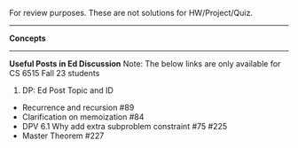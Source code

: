 For review purposes. These are not solutions for HW/Project/Quiz.

---------------------------------------------------------------
**Concepts**<br>



---------------------------------------------------------------
**Useful Posts in Ed Discussion**<be>
Note: The below links are only available for CS 6515 Fall 23 students
1. DP: Ed Post Topic and ID
  - Recurrence and recursion #89 
  - Clarification on memoization #84 
  - DPV 6.1 Why add extra subproblem constraint #75 #225
  - Master Theorem #227
